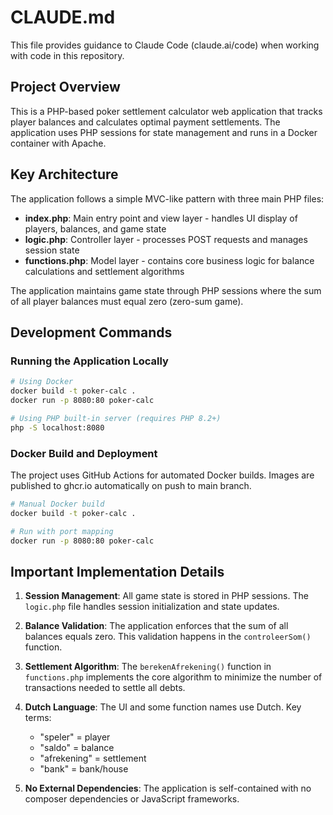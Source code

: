 # CLAUDE.md

This file provides guidance to Claude Code (claude.ai/code) when working with code in this repository.

## Project Overview

This is a PHP-based poker settlement calculator web application that tracks player balances and calculates optimal payment settlements. The application uses PHP sessions for state management and runs in a Docker container with Apache.

## Key Architecture

The application follows a simple MVC-like pattern with three main PHP files:

- **index.php**: Main entry point and view layer - handles UI display of players, balances, and game state
- **logic.php**: Controller layer - processes POST requests and manages session state
- **functions.php**: Model layer - contains core business logic for balance calculations and settlement algorithms

The application maintains game state through PHP sessions where the sum of all player balances must equal zero (zero-sum game).

## Development Commands

### Running the Application Locally

```bash
# Using Docker
docker build -t poker-calc .
docker run -p 8080:80 poker-calc

# Using PHP built-in server (requires PHP 8.2+)
php -S localhost:8080
```

### Docker Build and Deployment

The project uses GitHub Actions for automated Docker builds. Images are published to ghcr.io automatically on push to main branch.

```bash
# Manual Docker build
docker build -t poker-calc .

# Run with port mapping
docker run -p 8080:80 poker-calc
```

## Important Implementation Details

1. **Session Management**: All game state is stored in PHP sessions. The `logic.php` file handles session initialization and state updates.

2. **Balance Validation**: The application enforces that the sum of all balances equals zero. This validation happens in the `controleerSom()` function.

3. **Settlement Algorithm**: The `berekenAfrekening()` function in `functions.php` implements the core algorithm to minimize the number of transactions needed to settle all debts.

4. **Dutch Language**: The UI and some function names use Dutch. Key terms:
   - "speler" = player
   - "saldo" = balance
   - "afrekening" = settlement
   - "bank" = bank/house

5. **No External Dependencies**: The application is self-contained with no composer dependencies or JavaScript frameworks.